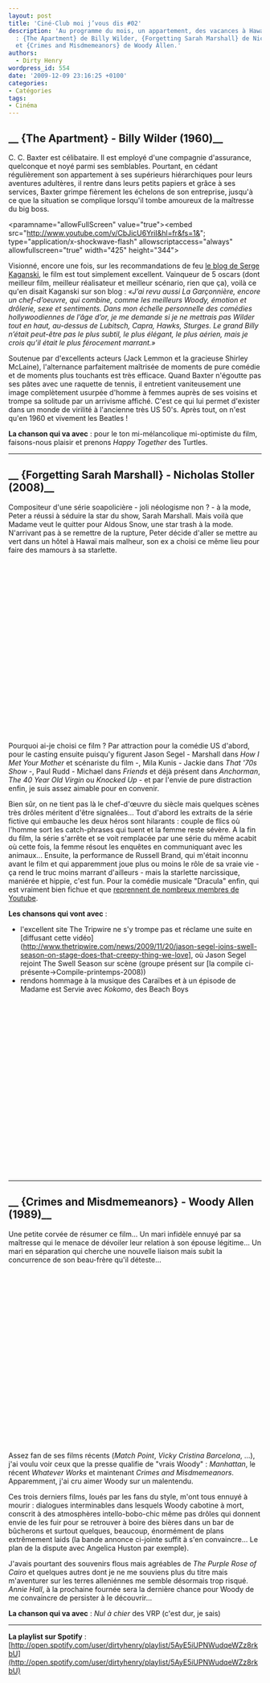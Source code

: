 ```yaml
---
layout: post
title: 'Ciné-Club moi j’vous dis #02'
description: 'Au programme du mois, un appartement, des vacances à Hawaï et de l''ennui
  : {The Apartment} de Billy Wilder, {Forgetting Sarah Marshall} de Nicholas Stoller
  et {Crimes and Misdmemeanors} de Woody Allen.'
authors:
  - Dirty Henry
wordpress_id: 554
date: '2009-12-09 23:16:25 +0100'
categories:
- Catégories
tags:
- Cinéma
---
```

<h2>__ {The Apartment} - Billy Wilder (1960)__</h2>
 
C. C. Baxter est célibataire. Il est employé d'une compagnie d'assurance, quelconque et noyé parmi ses semblables. Pourtant, en cédant régulièrement son appartement à ses supérieurs hiérarchiques pour leurs aventures adultères, il rentre dans leurs petits papiers et grâce à ses services, Baxter grimpe fièrement les échelons de son entreprise, jusqu'à ce que la situation se complique lorsqu'il tombe amoureux de la maîtresse du big boss.
 
<object width="425" height="344"><param name="movie" value="http://www.youtube.com/v/CbJicU6YriI&hl=fr&fs=1&"></param><paramname="allowFullScreen" value="true"></param><param name="allowscriptaccess" value="always"></param><embed src="http://www.youtube.com/v/CbJicU6YriI&hl=fr&fs=1&"; type="application/x-shockwave-flash" allowscriptaccess="always" allowfullscreen="true" width="425" height="344"></embed></object>
 
Visionné, encore une fois, sur les recommandations de feu [le blog de Serge Kaganski](http://blogs.lesinrocks.com/s-kaganski/), le film est tout simplement excellent. Vainqueur de 5 oscars (dont meilleur film, meilleur réalisateur et meilleur scénario, rien que ça), voilà ce qu'en disait Kaganski sur son blog :
*«J’ai revu aussi La Garçonnière, encore un chef-d’oeuvre, qui combine, comme les meilleurs Woody, émotion et drôlerie, sexe et sentiments. Dans mon échelle personnelle des comédies hollywoodiennes de l’âge d’or, je me demande si je ne mettrais pas Wilder tout en haut, au-dessus de Lubitsch, Capra, Hawks, Sturges. Le grand Billy n’était peut-être pas le plus subtil, le plus élégant, le plus aérien, mais je crois qu’il était le plus férocement marrant.»*
 
Soutenue par d'excellents acteurs (Jack Lemmon et la gracieuse Shirley McLaine), l'alternance parfaitement maîtrisée de moments de pure comédie et de moments plus touchants est très efficace. Quand Baxter n'égoutte pas ses pâtes avec une raquette de tennis, il entretient vaniteusement une image complètement usurpée d'homme à femmes auprès de ses voisins et trompe sa solitude par un arrivisme affiché. C'est ce qui lui permet d'exister dans un monde de virilité à l'ancienne très US 50's. Après tout, on n'est qu'en 1960 et vivement les Beatles !
 
__La chanson qui va avec__ : pour le ton mi-mélancolique mi-optimiste du film, faisons-nous plaisir et prenons *Happy Together* des Turtles.

----

<h2>__ {Forgetting Sarah Marshall} - Nicholas Stoller (2008)__</h2>

<img342>
 
Compositeur d'une série soapolicière - joli néologisme non ? - à la mode, Peter a réussi à séduire la star du show, Sarah Marshall. Mais voilà que Madame veut le quitter pour Aldous Snow, une star trash à la mode. N'arrivant pas à se remettre de la rupture, Peter décide d'aller se mettre au vert dans un hôtel à Hawaï mais malheur, son ex a choisi ce même lieu pour faire des mamours à sa starlette.
 
<object width="425" height="344"><param name="movie" value="http://www.youtube.com/v/X5ZtwbzUFZE&hl=fr_FR&fs=1&"></param><param name="allowFullScreen" value="true"></param><param name="allowscriptaccess" value="always"></param><embed src="http://www.youtube.com/v/X5ZtwbzUFZE&hl=fr_FR&fs=1&" type="application/x-shockwave-flash" allowscriptaccess="always" allowfullscreen="true" width="425" height="344"></embed></object>

Pourquoi ai-je choisi ce film ? Par attraction pour la comédie US d'abord, pour le casting ensuite puisqu'y figurent Jason Segel - Marshall dans *How I Met Your Mother* et scénariste du film -, Mila Kunis - Jackie dans *That '70s Show* -, Paul Rudd - Michael dans *Friends* et déjà présent dans *Anchorman*, *The 40 Year Old Virgin* ou *Knocked Up* - et par l'envie de pure distraction enfin, je suis assez aimable pour en convenir. 

Bien sûr, on ne tient pas là le chef-d'œuvre du siècle mais quelques scènes très drôles méritent d'être signalées... Tout d'abord les extraits de la série fictive qui embauche les deux héros sont hilarants : couple de flics où l'homme sort les catch-phrases qui tuent et la femme reste sévère. A la fin du film, la série s'arrête et se voit remplacée par une série du même acabit où cette fois, la femme résout les enquêtes en communiquant avec les animaux... Ensuite, la performance de Russell Brand, qui m'était inconnu avant le film et qui apparemment joue plus ou moins le rôle de sa vraie vie - ça rend le truc moins marrant d'ailleurs - mais la starlette narcissique, maniérée et hippie, c'est fun. Pour la comédie musicale "Dracula" enfin, qui est vraiment bien fichue et que [reprennent de nombreux membres de Youtube](http://www.youtube.com/results?search_query=forgetting+sarah+marshall+dracula&search_type=&aq=f).

__Les chansons qui vont avec__ : 
- l'excellent site The Tripwire ne s'y trompe pas et réclame une suite en [diffusant cette vidéo](http://www.thetripwire.com/news/2009/11/20/jason-segel-joins-swell-season-on-stage-does-that-creepy-thing-we-love], où Jason Segel rejoint The Swell Season sur scène (groupe présent sur [la compile ci-présente->Compile-printemps-2008))
- rendons hommage à la musique des Caraïbes et à un épisode de Madame est Servie avec *Kokomo*, des Beach Boys

<object width="425" height="344"><param name="movie" value="http://www.youtube.com/v/9bZF6Kx88LM&hl=fr_FR&fs=1&"></param><param name="allowFullScreen" value="true"></param><param name="allowscriptaccess" value="always"></param><embed src="http://www.youtube.com/v/9bZF6Kx88LM&hl=fr_FR&fs=1&" type="application/x-shockwave-flash" allowscriptaccess="always" allowfullscreen="true" width="425" height="344"></embed></object>

----

<h2>__ {Crimes and Misdmemeanors} - Woody Allen (1989)__</h2>

<img343>
 
Une petite corvée de résumer ce film... Un mari infidèle ennuyé par sa maîtresse qui le menace de dévoiler leur relation à son épouse légitime... Un mari en séparation qui cherche une nouvelle liaison mais subit la concurrence de son beau-frère qu'il déteste...
 
<object width="425" height="344"><param name="movie" value="http://www.youtube.com/v/5wXqwL3akhw&hl=fr_FR&fs=1&"></param><param name="allowFullScreen" value="true"></param><param name="allowscriptaccess" value="always"></param><embed src="http://www.youtube.com/v/5wXqwL3akhw&hl=fr_FR&fs=1&" type="application/x-shockwave-flash" allowscriptaccess="always" allowfullscreen="true" width="425" height="344"></embed></object>

Assez fan de ses films récents (*Match Point*, *Vicky Cristina Barcelona*, ...), j'ai voulu voir ceux que la presse qualifie de "vrais Woody" : *Manhattan*, le récent *Whatever Works* et maintenant *Crimes and Misdmemeanors*. Apparemment, j'ai cru aimer Woody sur un malentendu. 

Ces trois derniers films, loués par les fans du style, m'ont tous ennuyé à mourir : dialogues interminables dans lesquels Woody cabotine à mort, conscrit à des atmosphères intello-bobo-chic même pas drôles qui donnent envie de les fuir pour se retrouver à boire des bières dans un bar de bûcherons et surtout quelques, beaucoup, énormément de plans extrêmement laids (la bande annonce ci-jointe suffit à s'en convaincre... Le plan de la dispute avec Angelica Huston par exemple).

J'avais pourtant des souvenirs flous mais agréables de *The Purple Rose of Cairo* et quelques autres dont je ne me souviens plus du titre mais m'aventurer sur les terres alleniénnes me semble désormais trop risqué. *Annie Hall*, à la prochaine fournée sera la dernière chance pour Woody de me convaincre de persister à le découvrir...

__La chanson qui va avec__ : *Nul à chier* des VRP (c'est dur, je sais)

----

__La playlist sur Spotify__ : [http://open.spotify.com/user/dirtyhenry/playlist/5AyE5iUPNWudqeWZz8rkbU](http://open.spotify.com/user/dirtyhenry/playlist/5AyE5iUPNWudqeWZz8rkbU)

